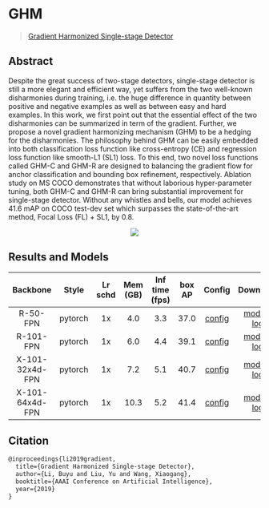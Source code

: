 # GHM

> [Gradient Harmonized Single-stage Detector](https://arxiv.org/abs/1811.05181)

<!-- [ALGORITHM] -->

## Abstract

Despite the great success of two-stage detectors, single-stage detector is still a more elegant and efficient way, yet suffers from the two well-known disharmonies during training, i.e. the huge difference in quantity between positive and negative examples as well as between easy and hard examples. In this work, we first point out that the essential effect of the two disharmonies can be summarized in term of the gradient. Further, we propose a novel gradient harmonizing mechanism (GHM) to be a hedging for the disharmonies. The philosophy behind GHM can be easily embedded into both classification loss function like cross-entropy (CE) and regression loss function like smooth-L1 (SL1) loss. To this end, two novel loss functions called GHM-C and GHM-R are designed to balancing the gradient flow for anchor classification and bounding box refinement, respectively. Ablation study on MS COCO demonstrates that without laborious hyper-parameter tuning, both GHM-C and GHM-R can bring substantial improvement for single-stage detector. Without any whistles and bells, our model achieves 41.6 mAP on COCO test-dev set which surpasses the state-of-the-art method, Focal Loss (FL) + SL1, by 0.8.

<div align=center>
<img src="https://user-images.githubusercontent.com/40661020/143889057-0341f32b-1291-4b9a-8444-52ad266ae709.png"/>
</div>

## Results and Models

|    Backbone     |  Style  | Lr schd | Mem (GB) | Inf time (fps) | box AP | Config | Download |
| :-------------: | :-----: | :-----: | :------: | :------------: | :----: | :------: | :--------: |
|    R-50-FPN     | pytorch |   1x    |   4.0    | 3.3            |  37.0  | [config](https://github.com/open-mmlab/mmdetection/tree/master/configs/ghm/retinanet_ghm_r50_fpn_1x_coco.py) | [model](https://download.openmmlab.com/mmdetection/v2.0/ghm/retinanet_ghm_r50_fpn_1x_coco/retinanet_ghm_r50_fpn_1x_coco_20200130-a437fda3.pth) &#124; [log](https://download.openmmlab.com/mmdetection/v2.0/ghm/retinanet_ghm_r50_fpn_1x_coco/retinanet_ghm_r50_fpn_1x_coco_20200130_004213.log.json) |
|    R-101-FPN    | pytorch |   1x    |   6.0    | 4.4            |  39.1  | [config](https://github.com/open-mmlab/mmdetection/tree/master/configs/ghm/retinanet_ghm_r101_fpn_1x_coco.py) | [model](https://download.openmmlab.com/mmdetection/v2.0/ghm/retinanet_ghm_r101_fpn_1x_coco/retinanet_ghm_r101_fpn_1x_coco_20200130-c148ee8f.pth) &#124; [log](https://download.openmmlab.com/mmdetection/v2.0/ghm/retinanet_ghm_r101_fpn_1x_coco/retinanet_ghm_r101_fpn_1x_coco_20200130_145259.log.json) |
| X-101-32x4d-FPN | pytorch |   1x    |   7.2    | 5.1            |  40.7  | [config](https://github.com/open-mmlab/mmdetection/tree/master/configs/ghm/retinanet_ghm_x101_32x4d_fpn_1x_coco.py) | [model](https://download.openmmlab.com/mmdetection/v2.0/ghm/retinanet_ghm_x101_32x4d_fpn_1x_coco/retinanet_ghm_x101_32x4d_fpn_1x_coco_20200131-e4333bd0.pth) &#124; [log](https://download.openmmlab.com/mmdetection/v2.0/ghm/retinanet_ghm_x101_32x4d_fpn_1x_coco/retinanet_ghm_x101_32x4d_fpn_1x_coco_20200131_113653.log.json) |
| X-101-64x4d-FPN | pytorch |   1x    |   10.3   | 5.2            |  41.4  | [config](https://github.com/open-mmlab/mmdetection/tree/master/configs/ghm/retinanet_ghm_x101_64x4d_fpn_1x_coco.py) | [model](https://download.openmmlab.com/mmdetection/v2.0/ghm/retinanet_ghm_x101_64x4d_fpn_1x_coco/retinanet_ghm_x101_64x4d_fpn_1x_coco_20200131-dd381cef.pth) &#124; [log](https://download.openmmlab.com/mmdetection/v2.0/ghm/retinanet_ghm_x101_64x4d_fpn_1x_coco/retinanet_ghm_x101_64x4d_fpn_1x_coco_20200131_113723.log.json) |

## Citation

```latex
@inproceedings{li2019gradient,
  title={Gradient Harmonized Single-stage Detector},
  author={Li, Buyu and Liu, Yu and Wang, Xiaogang},
  booktitle={AAAI Conference on Artificial Intelligence},
  year={2019}
}
```
